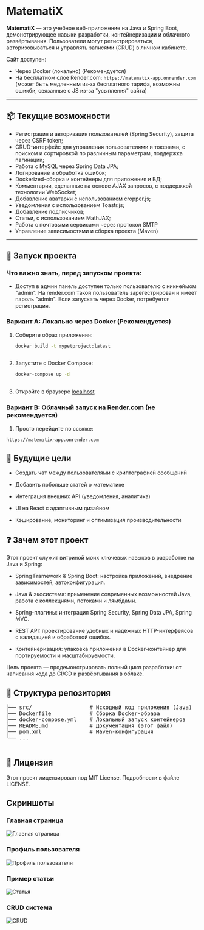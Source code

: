 # MatematiX

**MatematiX** — это учебное веб-приложение на Java и Spring Boot, демонстрирующее навыки разработки, контейнеризации и облачного развёртывания. Пользователи могут регистрироваться, авторизовываться и управлять записями (CRUD) в личном кабинете.

Сайт доступен:
- Через Docker (локально) (Рекомендуется)
- На бесплатном слое Render.com: `https://matematix-app.onrender.com` (может быть медленным из‑за бесплатного тарифа, возможны ошикби, связанные с JS из-за "усыпления" сайта)

---

## 📦 Текущие возможности

- Регистрация и авторизация пользователей (Spring Security), защита через CSRF token;
- CRUD-интерфейс для управления пользователями и токенами, с поиском и сортировкой по различным параметрам, поддержка пагинации;
- Работа с MySQL через Spring Data JPA;
- Логирование и обработка ошибок;
- Dockerized-сборка и контейнеры для приложения и БД;
- Комментарии, сделанные на основе AJAX запросов, с поддержкой технологии WebSocket;
- Добавление аватарки с использованием cropper.js;
- Уведомления с использованием Toastr.js;
- Добавление подписчиков;
- Статьи, с использованием MathJAX;
- Работа с почтовыми сервисами через протокол SMTP
- Управление зависимостями и сборка проекта (Maven)
---


## 🚀 Запуск проекта

### Что важно знать, перед запуском проекта:
- Доступ в админ панель доступен только пользователю с никнеймом "admin". На render.com такой пользователь зарегестрирован и имеет пароль "admin". Если запускать через Docker, потребуется регистрация.
### Вариант A: Локально через Docker (Рекомендуется)

1. Соберите образ приложения:
   
   ```bash
   docker build -t mypetproject:latest
  
2. Запустите с Docker Compose:
   
   ```bash
   docker-compose up -d
  

3. Откройте в браузере [localhost](http://localhost:8080)

### Вариант B: Облачный запуск на Render.com (не рекомендуется)
1. Просто перейдите по ссылке:

`https://matematix-app.onrender.com`

## 🎯 Будущие цели

- Создать чат между пользователями с криптографией сообщений

- Добавить побольше статей о математике

- Интеграция внешних API (уведомления, аналитика)

- UI на React с адаптивным дизайном

- Кэширование, мониторинг и оптимизация производительности

## ❓ Зачем этот проект


Этот проект служит витриной моих ключевых навыков в разработке на Java и Spring:

- Spring Framework & Spring Boot: настройка приложений, внедрение зависимостей, автоконфигурация.

- Java & экосистема: применение современных возможностей Java, работа с коллекциями, потоками и лямбдами.

- Spring-плагины: интеграция Spring Security, Spring Data JPA, Spring MVC.

- REST API: проектирование удобных и надёжных HTTP-интерфейсов с валидацией и обработкой ошибок.

- Контейнеризация: упаковка приложения в Docker-контейнер для портируемости и масштабируемости.

Цель проекта — продемонстрировать полный цикл разработки: от написания кода до CI/CD и развёртывания в облаке.

## 📁 Структура репозитория
<pre>
├── src/                  # Исходный код приложения (Java)
├── Dockerfile            # Сборка Docker-образа
├── docker-compose.yml    # Локальный запуск контейнеров
├── README.md             # Документация (этот файл)
├── pom.xml               # Maven-конфигурация
└── ...
  
</pre>
## 📄 Лицензия

Этот проект лицензирован под MIT License. Подробности в файле LICENSE.

## Скриншоты

### Главная страница
![Главная страница](screenshots/home.png)
### Профиль пользователя
![Профиль пользователя](screenshots/profile.png)
### Пример статьи
![Статья](screenshots/article.png)
### CRUD система
![CRUD](screenshots/crud.png)
